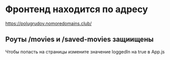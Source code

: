 # Фронтенд находится по адресу  
https://polugrudov.nomoredomains.club/  

## Роуты /movies и /saved-movies защиищены  
Чтобы попасть на страницы измените значение loggedIn на true в App.js